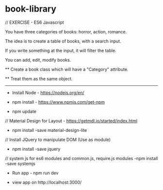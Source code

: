 # book-library


// EXERCISE - ES6 Javascript 

You have three categories of books: horror, action, romance.

The idea is to create a table of books, with a search input.

If you write something at the input, it will filter the table.

You can add, edit, modify books.


** Create a book class which will have a "Category" attribute. 

** Treat them as the same object.


******************************************************************************************************************************************

- Install Node - https://nodejs.org/en/

- npm install  - https://www.npmjs.com/get-npm

- npm update

// Material Design for Layout - https://getmdl.io/started/index.html
- npm install -save material-design-lite

// Install JQuery to manipulate DOM (Use as module)
- npm install -save jquery

// system js for es6 modules and common.js, require.js modules
-npm install -save systemjs

- Run app - npm run dev 

- view app on http://localhost:3000/


